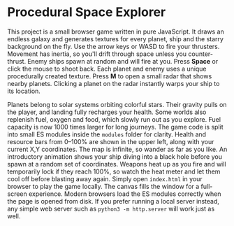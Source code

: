 # Procedural Space Explorer

This project is a small browser game written in pure JavaScript. It draws an
endless galaxy and generates textures for every planet, ship and the starry
background on the fly. Use the arrow keys or WASD to fire your thrusters.
Movement has inertia, so you'll drift through space unless you counter-thrust.
Enemy ships spawn at random and will fire at you. Press **Space** or click the
mouse to shoot back. Each planet and enemy uses a unique procedurally created
texture.
Press **M** to open a small radar that shows nearby planets. Clicking a planet
on the radar instantly warps your ship to its location.


Planets belong to solar systems orbiting colorful stars. Their gravity pulls on
the player, and landing fully recharges your health. Some worlds also replenish
fuel, oxygen and food, which slowly run out as you explore. Fuel capacity is now
1000 times larger for long journeys. The game code is
split into small ES modules inside the `modules` folder for clarity. Health and
resource bars from 0&ndash;100% are shown in the upper left, along with your
current X,Y coordinates. The map is infinite, so wander as far as you like. An
introductory animation shows your ship diving into a black hole before you spawn
at a random set of coordinates. Weapons heat up as you fire and will temporarily
lock if they reach 100%, so watch the heat meter and let them cool off before
blasting away again.
Simply open `index.html` in your browser to play the game locally. The canvas
fills the window for a full-screen experience. Modern
browsers load the ES modules correctly when the page is opened from disk. If
you prefer running a local server instead, any simple web server such as
`python3 -m http.server` will work just as well.

